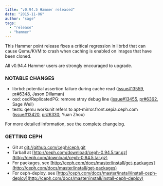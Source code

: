 ```yaml
---
title: "v0.94.5 Hammer released"
date: "2015-11-06"
author: "sage"
tags:
  - "release"
  - "hammer"
---
```


This Hammer point release fixes a critical regression in librbd that can cause Qemu/KVM to crash when caching is enabled on images that have been cloned.

All v0.94.4 Hammer users are strongly encouraged to upgrade.

### NOTABLE CHANGES

- librbd: potential assertion failure during cache read ([issue#13559](http://tracker.ceph.com/issues/13559), [pr#6348](http://github.com/ceph/ceph/pull/6348), Jason Dillaman)
- osd: osd/ReplicatedPG: remove stray debug line ([issue#13455](http://tracker.ceph.com/issues/13455), [pr#6362](http://github.com/ceph/ceph/pull/6362), Sage Weil)
- tests: qemu workunit refers to apt-mirror.front.sepia.ceph.com ([issue#13420](http://tracker.ceph.com/issues/13420), [pr#6330](http://github.com/ceph/ceph/pull/6330), Yuan Zhou)

For more detailed information, see [the complete changelog](http://docs.ceph.com/docs/master/_downloads/v0.94.5.txt).

### GETTING CEPH

- Git at [git://github.com/ceph/ceph.git](http://github.com/ceph/ceph)
- Tarball at [http://ceph.com/download/ceph-0.94.5.tar.gz](http://ceph.com/download/ceph-0.94.5.tar.gz)
- For packages, see [http://ceph.com/docs/master/install/get-packages](http://ceph.com/docs/master/install/get-packages)
- For ceph-deploy, see [http://ceph.com/docs/master/install/install-ceph-deploy](http://ceph.com/docs/master/install/install-ceph-deploy)
